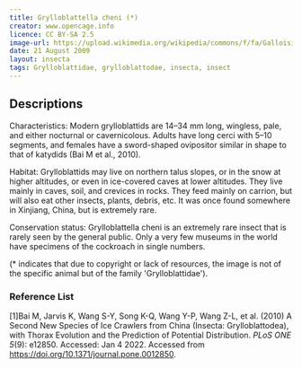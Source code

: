 ```yaml
---
title: Grylloblattella cheni (*)
creator: www.opencage.info
licence: CC BY-SA 2.5
image-url: https://upload.wikimedia.org/wikipedia/commons/f/fa/Galloisiana_nipponensis_2.jpg
date: 21 August 2009
layout: insecta
tags: Grylloblattidae, grylloblattodae, insecta, insect
---
```

## Descriptions

Characteristics: Modern grylloblattids are 14–34 mm long, wingless, pale, and either nocturnal or cavernicolous. Adults have long cerci with 5–10 segments, and females have a sword-shaped ovipositor similar in shape to that of katydids (Bai M et al., 2010).

Habitat: Grylloblattids may live on northern talus slopes, or in the snow at higher altitudes, or even in ice-covered caves at lower altitudes. They live mainly in caves, soil, and crevices in rocks. They feed mainly on carrion, but will also eat other insects, plants, debris, etc. It was once found somewhere in Xinjiang, China, but is extremely rare.

Conservation status: Grylloblattella cheni is an extremely rare insect that is rarely seen by the general public. Only a very few museums in the world have specimens of the cockroach in single numbers.

(* indicates that due to copyright or lack of resources, the image is not of the specific animal but of the family 'Grylloblattidae').


### Reference List
[1]Bai M, Jarvis K, Wang S-Y, Song K-Q, Wang Y-P, Wang Z-L, et al. (2010) A Second New Species of Ice Crawlers from China (Insecta: Grylloblattodea), with Thorax Evolution and the Prediction of Potential Distribution. _PLoS ONE 5_(9): e12850. Accessed: Jan 4 2022. Accessed from https://doi.org/10.1371/journal.pone.0012850. 


